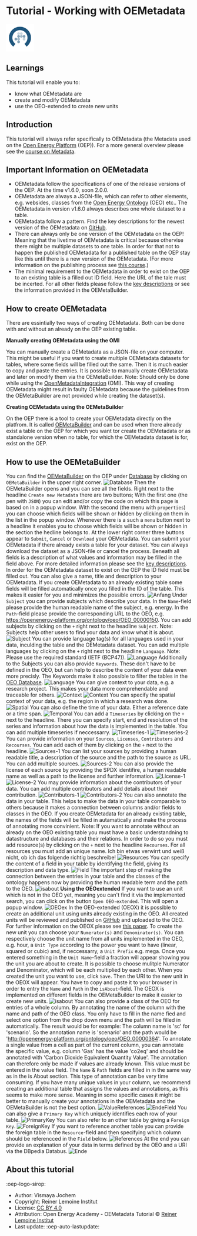 # Tutorial - Working with OEMetadata

<!-- keep img below title and without align="left"  -->
<img src="https://raw.githubusercontent.com/OpenEnergyPlatform/academy/develop/docs/data/img/OEP_logo_2_no_text.svg" alt="OpenEnergy Platform" height="75" width="75" />

## Learnings
This tutorial will enable you to:

- know what OEMetadata are
- create and modify OEMetadata
- use the OEO-extended to create new units

## Introduction

This tutorial will always refer specifically to OEMetadata (the Metadata used on the [Open Energy Platform](https://openenergyplatform.org/) (OEP)). For a more general overview please see the [course on Metadata](https://openenergyplatform.github.io/academy/courses/07_metadata/).

## Important Information on OEMetadata

- OEMetadata follow the specifications of one of the release versions of the OEP. At the time v1.6.0, soon 2.0.0.
- OEMetadata are always a JSON-file, which can refer to other elements, e.g. websides, classes from the [Open Energy Ontology](https://openenergyplatform.org/viewer/oeo/) (OEO) etc.. The OEMetadata in version v1.6.0 always describes one whole dataset to a table. 
- OEMetadata follow a pattern. Find the key descriptions for the newest version of the OEMetadata on [GitHub](https://github.com/OpenEnergyPlatform/OEMetadata/blob/develop/metadata/v160/metadata_key_description.md).
- There can always only be one version of the OEMetadata on the OEP! Meaning that the livetime of OEMetadata is critical because othervise there might be multiple datasets to one table. In order for that not to happen the published OEMetadata for a published table on the OEP stay like this until there is a new version of the OEMetadata. (For more information on the publishing process see [this course](https://openenergyplatform.github.io/academy/courses/04_upload/).)  
- The minimal requirement to the OEMetadata in order to exist on the OEP to an existing table is a filled out ID field. Here the URL of the tale must be incerted. For all other fields please follow the [key descriptions](https://github.com/OpenEnergyPlatform/OEMetadata/blob/develop/metadata/v160/metadata_key_description.md) or see the information provided in the OEMetaBuilder.

## How to create OEMetadata

There are essintially two ways of creating OEMetadata. Both can be done with and without an already on the OEP existing table.

**Manually creating OEMetadata using the OMI**

You can manually create a OEMetadata as a JSON-file on your computer. This might be useful if you want to create multiple OEMetadata datasets for tables, where some fields will be filled out the same. Then it is much easier to copy and paste the entries. It is possible to manually create OEMetadata and later on modify them via the OEMetaBuilder.
Note: Should only be done while using the [OpenMetadataIntegration](https://github.com/OpenEnergyPlatform/omi) (OMI). This way of creating OEMetadata might result in faulty OEMetadata because the guidelines from the OEMetaBuilder are not provided while creating the dataset(s).

**Creating OEMetadata using the OEMetaBuilder**

On the OEP there is a tool to create your OEMetadata directly on the platfrom. It is called [OEMetaBuilder](https://openenergyplatform.org/dataedit/oemetabuilder/) and can be used when there already exist a table on the OEP for which you want tor create the OEMetadata or as standalone version when no table, for which the OEMetadata dataset is for, exist on the OEP.

## How to use the OEMetaBuilder

You can find the [OEMetaBuilder](https://openenergyplatform.org/dataedit/oemetabuilder/) on the OEP under [Database](https://openenergyplatform.org/dataedit/schemas) by clicking on `OEMetaBuilder` in the upper right corner. 
![Database](images/Screenshots_OEMetadata/0_Database.png)
Then the OEMetaBuilder opens and you can see all the fields. Right next to the headline `Create new Metadata` there are two buttons; With the first one (the pen with `JSON`) you can edit and/or copy the code on which this page is based on in a popup window. With the second (the menu with `properties`) you can choose which fields will be shown or hidden by clicking on them in the list in the popup window. Whenever there is a such a `menu` button next to a headline it enables you to choose which fields will be shown or hidden in the section the hedline belongs to. At the lower right corner three buttons appear to `Submit`, `Cancel` or `Download` your OEMetadata. You can submit your OEMetadata if there already exists a table for your dataset. You can always download the dataset as a JSON-file or cancel the process. Beneath all fields is a description of what values and information may be filled in the field above. For more detailed information please see the [key descriptions](https://github.com/OpenEnergyPlatform/OEMetadata/blob/develop/metadata/v160/metadata_key_description.md). 
In order for the OEMetadata dataset to exist on the OEP the ID field must be filled out. You can also give a name, title and description to your OEMetadata. If you create OEMetadata to an already existing table some fields will be filled automatically once you filled in the ID of the table. This makes it easier for you and minimizes the possible errors.
![Anfang](images/Screenshots_OEMetadata/1_Anfang.png)
Under `Subject` you can provide subjects which describe your data. In the `Name`-field please provide the human readable name of the subject, e.g. energy. In the `Path`-field please provide the corresponding URL to the OEO, e.g. https://openenergy-platform.org/ontology/oeo/OEO_00000150. You can add subjects by clicking on the `+` right next to the headline `Subject`. Note: Subjects help other users to find your data and know what it is about. 
![Subject](images/Screenshots_OEMetadata/2_Subject.png)
You can provide language tag(s) for all languages used in your data, inculding the table and the OEMetadata dataset. You can add multiple languages by clicking on the `+` right next to the headline `Language`. Note: Please use the required standard (IETF (BCP47)). 
![Language](images/Screenshots_OEMetadata/3_Language.png)
Additionally to the Subjects you can also provide `Keywords`. These don't have to be defined in the OEO, but can help to describe the content of your data even more precisly. The Keywords make it also possible to filter the tables in the [OEO Database](https://openenergyplatform.org/dataedit/schemas).
![Language](images/Screenshots_OEMetadata/4_Keywords.png)
You can give context to your data, e.g. a research project. This makes your data more comprehendable and traceable for others.
![Context](images/Screenshots_OEMetadata/5_Context_1.png)
![Context](images/Screenshots_OEMetadata/6_Context_2.png)
You can specify the spatial context of your data, e.g. the region in which a research was done.
![Spatial](images/Screenshots_OEMetadata/7_Spatial.png)
You can also define the time of your data. Either a reference date or a time span. 
![Temporal](images/Screenshots_OEMetadata/8_Temporal.png)
You can add a `Timeseries` by clicking on the `+` next to the headline. There you can specify start, end and resolution of the series and information about how the data is implemented in the table. You can add multiple timeseries if neccessarry.
![Timeseries-1](images/Screenshots_OEMetadata/9_Timeseries-1.png)
![Timeseries-2](images/Screenshots_OEMetadata/10_Timeseries-2.png)
You can provide information on your `Sources`, `Licenses`, `Contributers` and `Recourses`. You can add each of them by clicking on the `+` next to the headline.
![Sources-1](images/Screenshots_OEMetadata/11_Sources-1.png)
You can list your sources by providing a human readable title, a description of the source and the path to the source as URL. You can add multiple sources.
![Sources-2](images/Screenshots_OEMetadata/12_Sources-2.png)
You can also provide the license of each source by providing the SPDX identifire, a human readable name as well as a path to the license and further information.
![License-1](images/Screenshots_OEMetadata/13_License-1.png)
![License-2](images/Screenshots_OEMetadata/14_License-2.png)
You may provide information about the contributors of your data. You can add multiple contributors and add details about their contribution.
![Contributors-1](images/Screenshots_OEMetadata/15_Contributors-1.png)
![Contributors-2](images/Screenshots_OEMetadata/16_Contributors-2.png)
You can also annotate the data in your table. This helps to make the data in your table comparable to others because it makes a connection between columns and/or fields to classes in the OEO. If you create OEMetadata for an already existing table, the names of the fields will be filled in autamatically and make the process of annotating more convinient. Note: If you want to annotate without an already on the OEO existing table you must have a basic understandning to datastructure and databases and their relations. In order to do so you must add resource(s) by clicking on the `+` next to the headline `Recourses`. For all resources you must add an unique name. Ich bin etwas verwirrt und weiß nicht, ob ich das folgende richtig beschreibe!
![Resources](images/Screenshots_OEMetadata/17_Resources.png)
You can specify the content of a field in your table by identifying the field, giving its description and data type.
![Field](images/Screenshots_OEMetadata/18_Field-1.png)
The important step of making the connection between the entries in your table and the classes of the ontology happens now by providing the human readable term and the path to the OEO.
![isabout](images/Screenshots_OEMetadata/19_isabout.png)
**Using the OEOextended**
If you want to use an unit which is not in the OEO yet, meaning you can't find it via the implemented search, you can click on the button `Open OEO-extended`. This will open a popup window.
![OEOex](images/Screenshots_OEMetadata/19-1_OEOex.png)
In the OEO-extended (OEOX) it is possible to create an additional unit using units already existing in the OEO. All created units will be reviewed and published on [GitHub](https://github.com/OpenEnergyPlatform/oeo-extended) and uploaded to the OEO. For further information on the OEOX please see [this paper](https://www.utwente.nl/en/eemcs/fois2024/resources/papers/kohler-et-al-oeox-a-post-coordination-extension-for-the-open-energy-ontology.pdf). To create the new unit you can choose your `Numerator(s)` and `Denominator(s)`. You can respectively choose the unit name from all units implemented in the OEO, e.g. hour, a `Unit Type` according to the power you want to have (linear, squared or cubic) and, if neccessarry, a `Unit Prefix` e.g. mega. Once you entered something in the `Unit Name`-field a fraction will appear showing you the unit you are about to create. It is possible to choose mulitple Numerator and Denominator, which will be each multiplied by each other. When you created the unit you want to use, click `Save`. Then the URI to the new unit in the OEOX will appear. You have to copy and paste it to your browser in order to entry the `Name` and `Path` in the `isAbout`-field. The OEOX is implemented on different fields in the OEMetaBuilder to make it easier to create new units. 
![isabout](images/Screenshots_OEMetadata/19-2_Result.png)
You can also provide a class of the OEO for entries of a whole column. By annotating the name of the column with the name and path of the OEO class. You only have to fill in the name fied and select one option from the drop down menu and the path will be filled in automatically. The result would be for example: The column name is 'sc' for 'scenario'. So the annotation name is 'scenario' and the path would be 'http://openenergy-platform.org/ontology/oeo/OEO_00000364'. 
To annotate a single value from a cell as part of the current column, you can annotate the specific value, e.g. column 'Gas' has the value 'co2eq' and should be annotated with 'Carbon Dioxide Equivalent Quantity Value'. The annotation can therefore only be made if values are already known. This value must be entered in the value field. The `Name` & `Path` fields are filled in in the same way as in the is About section. This type of annotation can be very time consuming. If you have many unique values in your column, we recommend creating an additional table that assigns the values and annotations, as this seems to make more sense. Meaning in some specific cases it might be better to manually create your annotations in the OEMetadata and the OEMetaBuilder is not the best option.
![ValueReferences](images/Screenshots_OEMetadata/20_ValueReferences.png)
![EndeField](images/Screenshots_OEMetadata/21_EndeField.png)
You can also give a `Primary Key` which uniquely identifies each row of your table.
![PrimaryKey](images/Screenshots_OEMetadata/22_PrimaryKey.png)
You can also refer to an other table by giving a `Foreign Key`.
![ForeignKey](images/Screenshots_OEMetadata/23_ForeignKeys.png)
If you want to reference another table  you can provide the foreign table in the `Resource`-field and then specifying which column should be referencced in the `Field` below.
![References](images/Screenshots_OEMetadata/24_References.png)
At the end you can provide an explanation of your data in terms defined by the OEO and a URI via the DBpedia Databus.
![Ende](images/Screenshots_OEMetadata/25_Ende.png)



## About this tutorial

:oep-logo-sirop:

- Author: Vismaya Jochem
- Copyright: Reiner Lemoine Institut
- License: [CC BY 4.0](https://creativecommons.org/licenses/by/4.0/deed.en)
- Attribution: Open Energy Academy - OEMetadata Tutorial © [Reiner Lemoine Institut](https://reiner-lemoine-institut.de/)
- Last update: :oep-auto-lastupdate:
